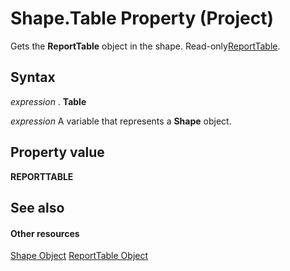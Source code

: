 
# Shape.Table Property (Project)
Gets the  **ReportTable** object in the shape. Read-only[ReportTable](db9846c7-fd53-ae5a-7a43-35dfc60f4fe4.md).

## Syntax

 _expression_ . **Table**

 _expression_ A variable that represents a **Shape** object.


## Property value

 **REPORTTABLE**


## See also


#### Other resources


[Shape Object](d2b32bcd-5595-a4a7-9772-feb25fd0103a.md)
[ReportTable Object](db9846c7-fd53-ae5a-7a43-35dfc60f4fe4.md)
